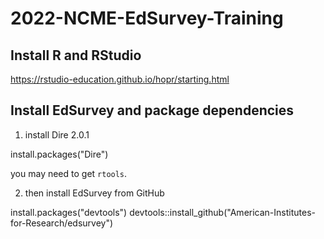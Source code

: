 # 2022-NCME-EdSurvey-Training

## Install R and RStudio

https://rstudio-education.github.io/hopr/starting.html

## Install EdSurvey and package dependencies

1) install Dire 2.0.1

install.packages("Dire")

you may need to get `rtools`.

2) then install EdSurvey from GitHub

install.packages("devtools")
devtools::install_github("American-Institutes-for-Research/edsurvey")
